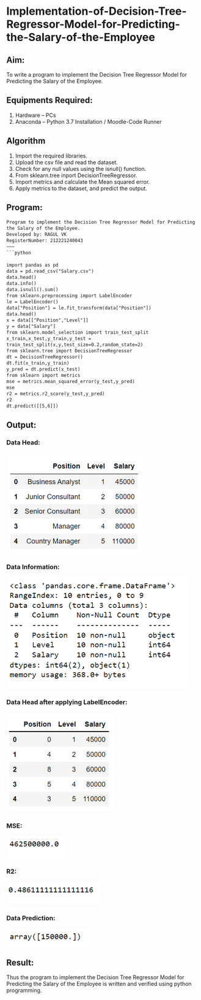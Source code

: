 # Implementation-of-Decision-Tree-Regressor-Model-for-Predicting-the-Salary-of-the-Employee

## Aim:
To write a program to implement the Decision Tree Regressor Model for Predicting the Salary of the Employee.

## Equipments Required:
1. Hardware – PCs
2. Anaconda – Python 3.7 Installation / Moodle-Code Runner

## Algorithm
1. Import the required libraries.
2. Upload the csv file and read the dataset.
3. Check for any null values using the isnull() function.
4. From sklearn.tree inport DecisionTreeRegressor.
5. Import metrics and calculate the Mean squared error.
6. Apply metrics to the dataset, and predict the output.

## Program:
```
Program to implement the Decision Tree Regressor Model for Predicting the Salary of the Employee.
Developed by: RAGUL VK
RegisterNumber: 212221240043
~~~
```python

import pandas as pd
data = pd.read_csv("Salary.csv")
data.head()
data.info()
data.isnull().sum()
from sklearn.preprocessing import LabelEncoder
le = LabelEncoder()
data["Position"] = le.fit_transform(data["Position"])
data.head()
x = data[["Position","Level"]]
y = data["Salary"]
from sklearn.model_selection import train_test_split
x_train,x_test,y_train,y_test = train_test_split(x,y,test_size=0.2,random_state=2)
from sklearn.tree import DecisionTreeRegressor
dt = DecisionTreeRegressor()
dt.fit(x_train,y_train)
y_pred = dt.predict(x_test)
from sklearn import metrics
mse = metrics.mean_squared_error(y_test,y_pred)
mse
r2 = metrics.r2_score(y_test,y_pred)
r2
dt.predict([[5,6]])
```

## Output:
### Data Head:
![Decision Tree Regressor Model for Predicting the Salary of the Employee](output.png)
### Data Information:
![Decision Tree Regressor Model for Predicting the Salary of the Employee](output2.png)
### Data Head after applying LabelEncoder:
![Decision Tree Regressor Model for Predicting the Salary of the Employee](output4.png)
### MSE:
![Decision Tree Regressor Model for Predicting the Salary of the Employee](output5.png)
### R2:
![Decision Tree Regressor Model for Predicting the Salary of the Employee](output6.png)
### Data Prediction:
![Decision Tree Regressor Model for Predicting the Salary of the Employee](output7.png)


## Result:
Thus the program to implement the Decision Tree Regressor Model for Predicting the Salary of the Employee is written and verified using python programming.
